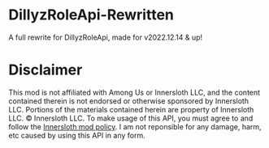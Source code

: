 # DillyzRoleApi-Rewritten
 A full rewrite for DillyzRoleApi, made for v2022.12.14 & up!

# Disclaimer
This mod is not affiliated with Among Us or Innersloth LLC, and the content contained therein is not endorsed or otherwise sponsored by Innersloth LLC. 
Portions of the materials contained herein are property of Innersloth LLC. © Innersloth LLC.
To make usage of this API, you must agree to and follow the <a href="https://www.innersloth.com/among-us-mod-policy/">Innersloth mod policy</a>.
I am not reponsible for any damage, harm, etc caused by using this API in any form.